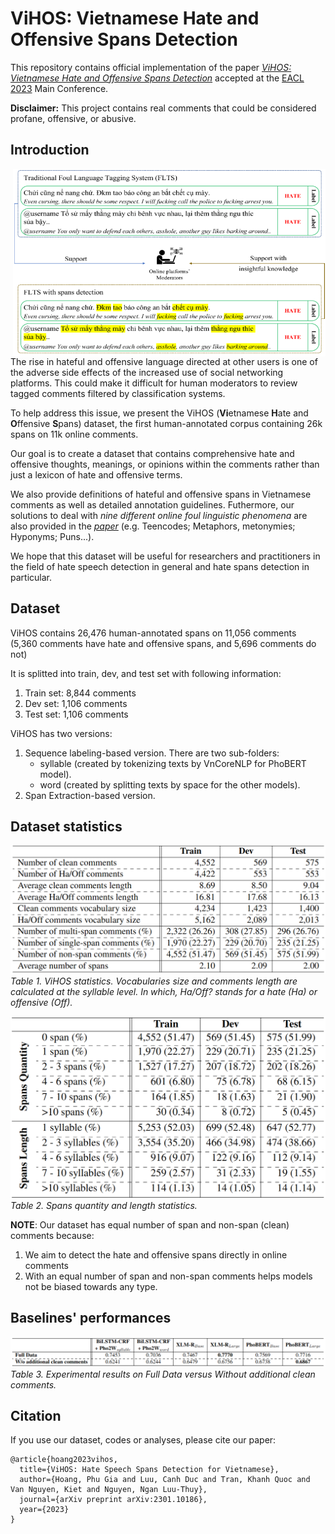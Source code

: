 # ViHOS: Vietnamese Hate and Offensive Spans Detection
This repository contains official implementation of the paper [*ViHOS: Vietnamese Hate and Offensive Spans Detection*](https://arxiv.org/abs/2301.10186) accepted at the [EACL 2023](https://2023.eacl.org/) Main Conference.

**Disclaimer:** This project contains real comments that could be considered profane, offensive, or abusive.

## Introduction

<img alt="Night Coding" src="images/spans_aid.png" align="right" width="500" height="300"/>

The rise in hateful and offensive language directed at other users is one of the adverse side effects of the increased use of social networking platforms. This could make it difficult for human moderators to review tagged comments filtered by classification systems.

To help address this issue, we present the ViHOS (**Vi**etnamese **H**ate and **O**ffensive **S**pans) dataset, the first human-annotated corpus containing 26k spans on 11k online comments.

Our goal is to create a dataset that contains comprehensive hate and offensive thoughts, meanings, or opinions within the comments rather than just a lexicon of hate and offensive terms.

We also provide definitions of hateful and offensive spans in Vietnamese comments as well as detailed annotation guidelines. Futhermore, our solutions to deal with *nine different online foul linguistic phenomena* are also provided in the [*paper*]() (e.g. Teencodes; Metaphors, metonymies; Hyponyms; Puns...).

We hope that this dataset will be useful for researchers and practitioners in the field of hate speech detection in general and hate spans detection in particular.



## Dataset
ViHOS contains 26,476 human-annotated spans on 11,056 comments (5,360 comments have hate and offensive spans, and 5,696 comments do not)

It is splitted into train, dev, and test set with following information:
1. Train set: 8,844 comments
2. Dev set: 1,106 comments
3. Test set: 1,106 comments

ViHOS has two versions:
1. Sequence labeling-based version. There are two sub-folders: 
     * syllable (created by tokenizing texts by VnCoreNLP for PhoBERT model).
     * word (created by splitting texts by space for the other models).
2. Span Extraction-based version.

## Dataset statistics
![ViHOS statistics. Vocabularies size and comments length are calculated at the syllable level](images/vihos_stats.png)
*Table 1. ViHOS statistics. Vocabularies size and comments length are calculated at the syllable level. In which, Ha/Off? stands for a hate (Ha) or offensive (Off).*

![Spans statistics](images/spans_stats.png)
*Table 2. Spans quantity and length statistics.*

**NOTE**: Our dataset has equal number of span and non-span (clean) comments because:
1. We aim to detect the hate and offensive spans directly in online comments
2. With an equal number of span and non-span comments helps models not be biased towards any type.


## Baselines' performances
![Performance of the baselines](images/baselines_non_spans.png)
*Table 3. Experimental results on Full Data versus Without additional clean comments.*

## Citation
If you use our dataset, codes or analyses, please cite our paper:
```
@article{hoang2023vihos,
  title={ViHOS: Hate Speech Spans Detection for Vietnamese},
  author={Hoang, Phu Gia and Luu, Canh Duc and Tran, Khanh Quoc and Van Nguyen, Kiet and Nguyen, Ngan Luu-Thuy},
  journal={arXiv preprint arXiv:2301.10186},
  year={2023}
}
```